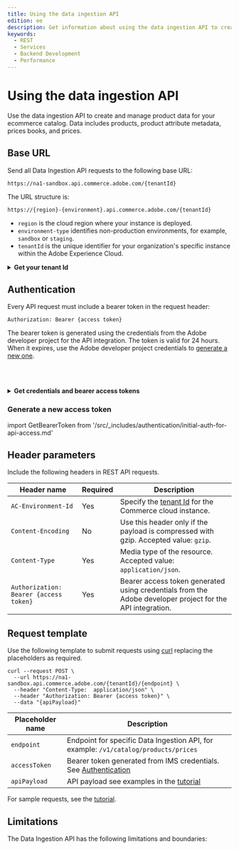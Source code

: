 ```yaml
---
title: Using the data ingestion API
edition: ee
description: Get information about using the data ingestion API to create and manage product, price book, and price data for you commerce catalog.
keywords:
  - REST
  - Services
  - Backend Development
  - Performance
---
```


# Using the data ingestion API

Use the data ingestion API to create and manage product data for your ecommerce catalog. Data includes products, product attribute metadata, prices books, and prices.

## Base URL

Send all Data Ingestion API requests to the following base URL:

```text
https://na1-sandbox.api.commerce.adobe.com/{tenantId}
```

The URL structure is:

`https://{region}-{environment}.api.commerce.adobe.com/{tenantId}`

- `region` is the cloud region where your instance is deployed.
- `environment-type` identifies non-production environments, for example, `sandbox` or `staging`.
- `tenantId` is the unique identifier for your organization's specific instance within the Adobe Experience Cloud.

&NewLine; <!--Add space between the collapsible section and the previous paragraph-->

<details>
      <summary><b>Get your tenant Id</b></summary>

import GetTenantId from '/src/_includes/authentication/get-tenant-id.md'

<GetTenantId />

</details>

## Authentication

Every API request must include a bearer token in the request header:

`Authorization: Bearer {access token}`

The bearer token is generated using the credentials from the Adobe developer project for the API integration. The token is valid for 24 hours. When it expires, use the Adobe developer project credentials to [generate a new one](#generate-a-new-access-token).

<br></br>

<details>
      <summary><b>Get credentials and bearer access tokens</b></summary>

import IMSAuth from '/src/_includes/authentication/initial-auth-for-api-access.md'

<IMSAuth />

</details>

### Generate a new access token

import GetBearerToken from '/src/_includes/authentication/initial-auth-for-api-access.md'

<GetBearerToken />

## Header parameters

Include the following headers in REST API requests.

| Header name  | Required | Description |
|--------------|----------|-------------|
| `AC-Environment-Id` | Yes | Specify the [tenant Id](#base-url) for the Commerce cloud instance.
| `Content-Encoding` | No  | Use this header only if the payload is compressed with gzip. Accepted value: `gzip`.                                                                           |
| `Content-Type`  | Yes   | Media type of the resource. Accepted value: `application/json`. |
| `Authorization: Bearer {access token}`  | Yes  | Bearer access token generated using credentials from the Adobe developer project for the API integration.                            |

## Request template

Use the following template to submit requests using [curl](https://curl.se/) replacing the placeholders as required.

```shell
curl --request POST \
  --url https://na1-sandbox.api.commerce.adobe.com/{tenantId}/{endpoint} \
  --header "Content-Type:  application/json" \
  --header "Authorization: Bearer {access token}" \
  --data "{apiPayload}"
```

| Placeholder name | Description                                                                                                    |
|------------------|----------------------------------------------------------------------------------------------------------------|
| `endpoint`       | Endpoint for specific Data Ingestion API, for example: `/v1/catalog/products/prices`  |
| `accessToken`    | Bearer token generated from IMS credentials. See [Authentication](#authentication)                                    |
| `apiPayload`     | API payload see examples in the [tutorial](../ccdm-use-case.md)                                                                             |

For sample requests, see the [tutorial](../ccdm-use-case.md).

## Limitations

The Data Ingestion API has the following limitations and boundaries:

